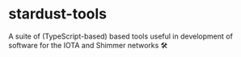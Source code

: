 # stardust-tools
A suite of (TypeScript-based) based tools useful in development of software for the IOTA and Shimmer networks 🛠️
